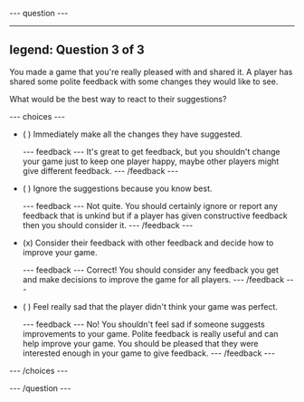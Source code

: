 
--- question ---

---
legend: Question 3 of 3
---

You made a game that you're really pleased with and shared it. A player has shared some polite feedback with some changes they would like to see. 

What would be the best way to react to their suggestions?

--- choices ---

- ( ) Immediately make all the changes they have suggested.

  --- feedback ---
It's great to get feedback, but you shouldn't change your game just to keep one player happy, maybe other players might give different feedback. 
  --- /feedback ---

- ( ) Ignore the suggestions because you know best.

  --- feedback ---
Not quite. You should certainly ignore or report any feedback that is unkind but if a player has given constructive feedback then you should consider it.
  --- /feedback ---

- (x) Consider their feedback with other feedback and decide how to improve your game. 

  --- feedback ---
Correct! You should consider any feedback you get and make decisions to improve the game for all players. 
  --- /feedback ---

- ( ) Feel really sad that the player didn't think your game was perfect.


  --- feedback ---
No! You shouldn't feel sad if someone suggests improvements to your game. Polite feedback is really useful and can help improve your game. You should be pleased that they were interested enough in your game to give feedback.
  --- /feedback ---

--- /choices ---

--- /question ---
